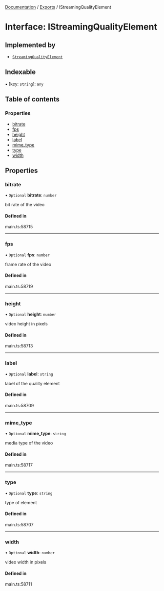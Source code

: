 [Documentation](../README.md) / [Exports](../modules.md) / IStreamingQualityElement

# Interface: IStreamingQualityElement

## Implemented by

- [`StreamingQualityElement`](../classes/StreamingQualityElement.md)

## Indexable

▪ [key: `string`]: `any`

## Table of contents

### Properties

- [bitrate](IStreamingQualityElement.md#bitrate)
- [fps](IStreamingQualityElement.md#fps)
- [height](IStreamingQualityElement.md#height)
- [label](IStreamingQualityElement.md#label)
- [mime\_type](IStreamingQualityElement.md#mime_type)
- [type](IStreamingQualityElement.md#type)
- [width](IStreamingQualityElement.md#width)

## Properties

### bitrate

• `Optional` **bitrate**: `number`

bit rate of the video

#### Defined in

main.ts:58715

___

### fps

• `Optional` **fps**: `number`

frame rate of the video

#### Defined in

main.ts:58719

___

### height

• `Optional` **height**: `number`

video height in pixels

#### Defined in

main.ts:58713

___

### label

• `Optional` **label**: `string`

label of the quality element

#### Defined in

main.ts:58709

___

### mime\_type

• `Optional` **mime\_type**: `string`

media type of the video

#### Defined in

main.ts:58717

___

### type

• `Optional` **type**: `string`

type of element

#### Defined in

main.ts:58707

___

### width

• `Optional` **width**: `number`

video width in pixels

#### Defined in

main.ts:58711
